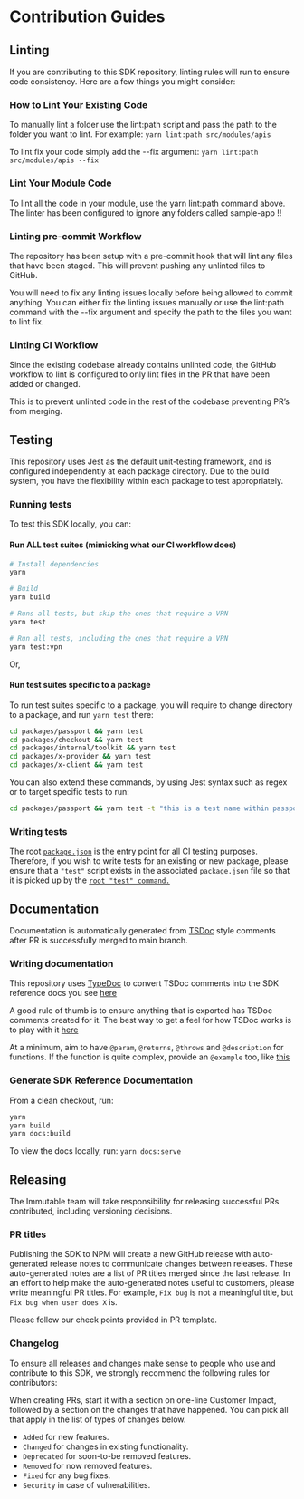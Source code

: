 # Contribution Guides

## Linting
If you are contributing to this SDK repository, linting rules will run to ensure code consistency. Here are a few things you might consider:
### How to Lint Your Existing Code

To manually lint a folder use the lint:path script and pass the path to the folder you want to lint. For example: `yarn lint:path src/modules/apis`

To lint fix your code simply add the --fix argument: `yarn lint:path src/modules/apis --fix`

### Lint Your Module Code

To lint all the code in your module, use the yarn lint:path command above.
The linter has been configured to ignore any folders called sample-app !!

### Linting pre-commit Workflow

The repository has been setup with a pre-commit hook that will lint any files that have been staged. This will prevent pushing any unlinted files to GitHub.

You will need to fix any linting issues locally before being allowed to commit anything. You can either fix the linting issues manually or use the lint:path command with the --fix argument and specify the path to the files you want to lint fix.

### Linting CI Workflow

Since the existing codebase already contains unlinted code, the GitHub workflow to lint is configured to only lint files in the PR that have been added or changed.

This is to prevent unlinted code in the rest of the codebase preventing PR’s from merging.

## Testing

This repository uses Jest as the default unit-testing framework, and is configured independently at each package directory. Due to the build system, you have the flexibility within each package to test appropriately.

### Running tests

To test this SDK locally, you can:

#### **Run ALL test suites (mimicking what our CI workflow does)**

```sh
# Install dependencies
yarn

# Build
yarn build

# Runs all tests, but skip the ones that require a VPN
yarn test

# Run all tests, including the ones that require a VPN
yarn test:vpn
```

Or,

#### **Run test suites specific to a package**

To run test suites specific to a package, you will require to change directory to a package, and run `yarn test` there:

```sh
cd packages/passport && yarn test
cd packages/checkout && yarn test
cd packages/internal/toolkit && yarn test
cd packages/x-provider && yarn test
cd packages/x-client && yarn test
```

You can also extend these commands, by using Jest syntax such as regex or to target specific tests to run:

```sh
cd packages/passport && yarn test -t "this is a test name within passport testing suite"
```

### Writing tests

The root [`package.json`](package.json) is the entry point for all CI testing purposes. Therefore, if you wish to write tests for an existing or new package, please ensure that a `"test"` script exists in the associated `package.json` file so that it is picked up by the [`root "test" command.`](package.json#L19)

## Documentation

Documentation is automatically generated from [TSDoc](https://tsdoc.org/) style comments after PR is successfully merged to main branch.

### Writing documentation

This repository uses [TypeDoc](https://typedoc.org/) to convert TSDoc comments into the SDK reference docs you see [here](https://docs.immutable.com/docs/zkEVM/sdks/typescript)

A good rule of thumb is to ensure anything that is exported has TSDoc comments created for it. The best way to get a feel for how TSDoc works is to play with it [here](https://microsoft.github.io/tsdoc/)

At a minimum, aim to have `@param`, `@returns`, `@throws` and `@description` for functions. If the function is quite complex, provide an `@example` too, like [this](https://github.com/immutable/ts-immutable-sdk/blob/c922db8a58b976d5e4eb327b0eb4038f558f6c96/packages/internal/bridge/sdk/src/tokenBridge.ts)

### Generate SDK Reference Documentation

From a clean checkout, run:

```sh
yarn
yarn build
yarn docs:build
```

To view the docs locally, run: `yarn docs:serve`

## Releasing
The Immutable team will take responsibility for releasing successful PRs contributed, including versioning decisions.

### PR titles
Publishing the SDK to NPM will create a new GitHub release with auto-generated release notes to communicate changes between releases. These auto-generated notes are a list of PR titles merged since the last release.
In an effort to help make the auto-generated notes useful to customers, please write meaningful PR titles. For example, `Fix bug` is not a meaningful title, but `Fix bug when user does X` is.

Please follow our check points provided in PR template.

### Changelog
To ensure all releases and changes make sense to people who use and contribute to this SDK, we strongly recommend the following rules for contributors:

When creating PRs, start it with a section on one-line Customer Impact, followed by a section on the changes that have happened. You can pick all that apply in the list of types of changes below.
* `Added` for new features.
* `Changed` for changes in existing functionality.
* `Deprecated` for soon-to-be removed features.
* `Removed` for now removed features.
* `Fixed` for any bug fixes.
* `Security` in case of vulnerabilities.
